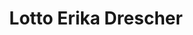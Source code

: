 ---
title: "Lotto Erika Drescher"
url: /fuerstenwalde-spree/lotto-erika-drescher/
shop: Lotterie
---